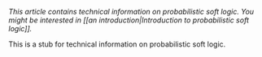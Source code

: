 _This article contains technical information on probabilistic soft logic. You might be interested in [[an introduction|Introduction to probabilistic soft logic]]._

This is a stub for technical information on probabilistic soft logic.